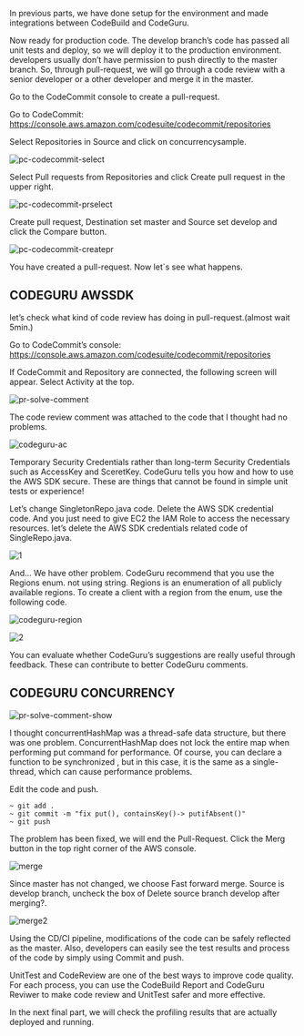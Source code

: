 
In previous parts, we have done setup for the environment and made integrations between CodeBuild and CodeGuru. 

Now ready for production code. The develop branch’s code has passed all unit tests and deploy, so we will deploy it to the production environment. developers usually don’t have permission to push directly to the master branch. So, through pull-request, we will go through a code review with a senior developer or a other developer and merge it in the master. 

Go to the CodeCommit console to create a pull-request. 

Go to CodeCommit: https://console.aws.amazon.com/codesuite/codecommit/repositories

Select Repositories in Source and click on concurrencysample.

![pc-codecommit-select](https://user-images.githubusercontent.com/23625821/126028806-1f5af3b0-7d91-409a-809e-96ae632bc720.png)

Select Pull requests from Repositories and click Create pull request in the upper right.

![pc-codecommit-prselect](https://user-images.githubusercontent.com/23625821/126028829-ae7b5dbf-1327-4b33-aef6-4f87ee490d43.png)

Create pull request, Destination set master and Source set develop and click the Compare button.

![pc-codecommit-createpr](https://user-images.githubusercontent.com/23625821/126028860-d70729fc-8d66-4e10-a509-f57952fef6d7.png)


You have created a pull-request. Now let`s see what happens.


## CODEGURU AWSSDK

let’s check what kind of code review has doing in pull-request.(almost wait 5min.)

Go to CodeCommit’s console: https://console.aws.amazon.com/codesuite/codecommit/repositories

If CodeCommit and Repository are connected, the following screen will appear. Select Activity at the top.

![pr-solve-comment](https://user-images.githubusercontent.com/23625821/126028954-b9c01252-bb4b-4a71-8ae6-21ba0fac61ef.png)

The code review comment was attached to the code that I thought had no problems.

![codeguru-ac](https://user-images.githubusercontent.com/23625821/126028984-b1ef5ab3-645d-4c09-9fbc-8559d1e5d7ff.png)

Temporary Security Credentials rather than long-term Security Credentials such as AccessKey and SceretKey. CodeGuru tells you how and how to use the AWS SDK secure. These are things that cannot be found in simple unit tests or experience!

Let’s change SingletonRepo.java code. Delete the AWS SDK credential code. And you just need to give EC2 the IAM Role to access the necessary resources. let’s delete the AWS SDK credentials related code of SingleRepo.java.

![1](https://user-images.githubusercontent.com/23625821/126029060-baebfca0-5f10-4f0e-8ccd-e5871ba37545.png)

And… We have other problem. CodeGuru recommend that you use the Regions enum. not using string. Regions is an enumeration of all publicly available regions. To create a client with a region from the enum, use the following code.

![codeguru-region](https://user-images.githubusercontent.com/23625821/126029080-9cf5bf0c-bd85-477d-8337-f9e78344702c.png)

![2](https://user-images.githubusercontent.com/23625821/126029096-53777cde-6e61-410e-80ab-bc3b07e1481a.png)

You can evaluate whether CodeGuru’s suggestions are really useful through feedback. These can contribute to better CodeGuru comments.


## CODEGURU CONCURRENCY

![pr-solve-comment-show](https://user-images.githubusercontent.com/23625821/126029438-b8f2862a-1f23-4283-aa8d-6508abb234f7.png)


I thought concurrentHashMap was a thread-safe data structure, but there was one problem. ConcurrentHashMap does not lock the entire map when performing put command for performance. Of course, you can declare a function to be synchronized , but in this case, it is the same as a single-thread, which can cause performance problems.


Edit the code and push.

```
~ git add .
~ git commit -m "fix put(), containsKey()-> putifAbsent()"
~ git push
```

The problem has been fixed, we will end the Pull-Request. Click the Merg button in the top right corner of the AWS console.

![merge](https://user-images.githubusercontent.com/23625821/126029446-e25831ef-90d5-4742-b45c-57d5da11f246.png)

Since master has not changed, we choose Fast forward merge. Source is develop branch, uncheck the box of Delete source branch develop after merging?.

![merge2](https://user-images.githubusercontent.com/23625821/126029455-b4422d7e-d199-470e-b521-573ce05808f2.png)


Using the CD/CI pipeline, modifications of the code can be safely reflected as the master. Also, developers can easily see the test results and process of the code by simply using Commit and push.

UnitTest and CodeReview are one of the best ways to improve code quality. For each process, you can use the CodeBuild Report and CodeGuru Reviwer to make code review and UnitTest safer and more effective.

In the next final part, we will check the profiling results that are actually deployed and running. 











